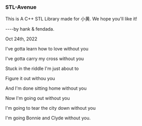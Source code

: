 ### STL-Avenue
This is A C++ STL Library made for 小黄. 
We hope you'll like it!

----by hank & fendada.

Oct 24th, 2022







I've gotta learn how to love without you

I've gotta carry my cross without you

Stuck in the riddle I'm just about to

Figure it out withou you

And I'm done sitting home without you

Now I'm going out without you

I'm going to tear the city down without you

I'm going Bonnie and Clyde without you.
